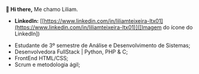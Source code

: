   **👋 Hi there,**
  Me chamo Liliam.
* **LinkedIn:** [[https://www.linkedin.com/in/liliamteixeira-ltx01](https://www.linkedin.com/in/liliamteixeira-ltx01)]([Imagem do ícone do LinkedIn])

[Imagem do ícone do LinkedIn]: (https://github.com/user-attachments/assets/b04b2290-6846-43de-a4c9-4611265ca61f)

  
  - Estudante de 3º semestre de Análise e Desenvolvimento de Sistemas;
  - Desenvolvedora FullStack | Python, PHP & C;
  - FrontEnd HTML/CSS;
  - Scrum e metodologia ágil;
